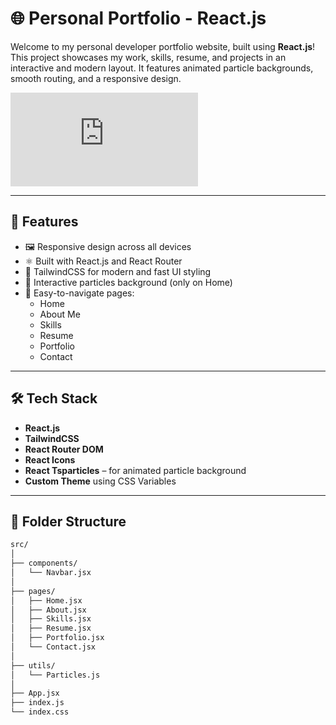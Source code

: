 # 🌐 Personal Portfolio - React.js

Welcome to my personal developer portfolio website, built using **React.js**!  
This project showcases my work, skills, resume, and projects in an interactive and modern layout. It features animated particle backgrounds, smooth routing, and a responsive design.

![Portfolio Preview](https:////.com)

---

## 🚀 Features

- 🖼️ Responsive design across all devices
- ⚛️ Built with React.js and React Router
- 🎨 TailwindCSS for modern and fast UI styling
- 🧩 Interactive particles background (only on Home)
- 🔗 Easy-to-navigate pages:
  - Home
  - About Me
  - Skills
  - Resume
  - Portfolio
  - Contact

---

## 🛠️ Tech Stack

- **React.js**
- **TailwindCSS**
- **React Router DOM**
- **React Icons**
- **React Tsparticles** – for animated particle background
- **Custom Theme** using CSS Variables

---

## 📂 Folder Structure

```bash
src/
│
├── components/
│   └── Navbar.jsx
│
├── pages/
│   ├── Home.jsx
│   ├── About.jsx
│   ├── Skills.jsx
│   ├── Resume.jsx
│   ├── Portfolio.jsx
│   └── Contact.jsx
│
├── utils/
│   └── Particles.js
│
├── App.jsx
├── index.js
└── index.css




